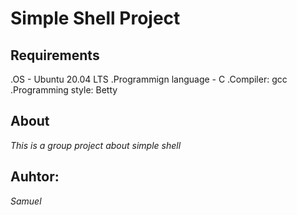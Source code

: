 # Simple Shell Project

## Requirements
 .OS - Ubuntu 20.04 LTS
 .Programmign language - C
 .Compiler: gcc
 .Programming style: Betty

## About
 *This  is a group project about simple shell*

## Auhtor:
 *Samuel*

